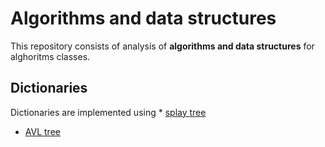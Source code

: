 # Algorithms and data structures

This repository consists of analysis of **algorithms and data structures** for alghoritms classes.

## Dictionaries

Dictionaries are implemented using * [splay tree](https://en.wikipedia.org/wiki/Splay_tree)
* [AVL tree](https://en.wikipedia.org/wiki/AVL_tree)

